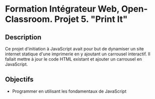 # Formation Intégrateur Web, Open-Classroom. Projet 5. "Print It"

## Description 

Ce projet d'initiation à JavaScript avait pour but de dynamiser un site internet statique d'une imprimerie en y ajoutant un carrousel interactif.
Il fallait mettre à jour le code HTML existant et ajouter un carrousel en JavaScript.
 
## Objectifs

* Programmer en utilisant les fondamentaux de JavaScript
